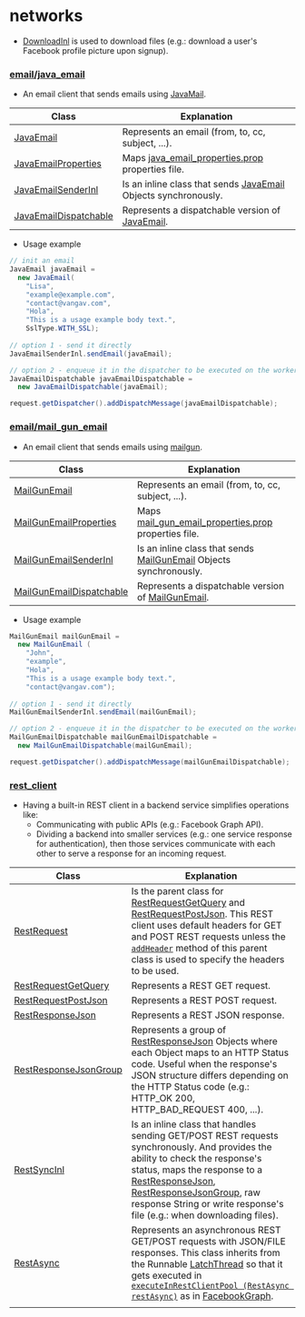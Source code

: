 # networks

+ [DownloadInl](https://github.com/vangav/vos_backend/blob/master/src/com/vangav/backend/networks/DownloadInl.java) is used to download files (e.g.: download a user's Facebook profile picture upon signup).

### [email/java_email](https://github.com/vangav/vos_backend/tree/master/src/com/vangav/backend/networks/email/java_email)

+ An email client that sends emails using [JavaMail](http://www.oracle.com/technetwork/java/javamail/index.html).

| Class | Explanation |
| ----- | ----------- |
| [JavaEmail](https://github.com/vangav/vos_backend/blob/master/src/com/vangav/backend/networks/email/java_email/JavaEmail.java) | Represents an email (from, to, cc, subject, ...). |
| [JavaEmailProperties](https://github.com/vangav/vos_backend/blob/master/src/com/vangav/backend/networks/email/java_email/JavaEmailProperties.java) | Maps [java_email_properties.prop](https://github.com/vangav/vos_backend/blob/master/prop/java_email_properties.prop) properties file. |
| [JavaEmailSenderInl](JavaEmailSenderInl) | Is an inline class that sends [JavaEmail](https://github.com/vangav/vos_backend/blob/master/src/com/vangav/backend/networks/email/java_email/JavaEmail.java) Objects synchronously. |
| [JavaEmailDispatchable](https://github.com/vangav/vos_backend/blob/master/src/com/vangav/backend/networks/email/java_email/dispatch_message/JavaEmailDispatchable.java) | Represents a dispatchable version of [JavaEmail](https://github.com/vangav/vos_backend/blob/master/src/com/vangav/backend/networks/email/java_email/JavaEmail.java). |

+ Usage example
```java
// init an email
JavaEmail javaEmail =
  new JavaEmail(
    "Lisa",
    "example@example.com",
    "contact@vangav.com",
    "Hola",
    "This is a usage example body text.",
    SslType.WITH_SSL);
    
// option 1 - send it directly
JavaEmailSenderInl.sendEmail(javaEmail);

// option 2 - enqueue it in the dispatcher to be executed on the worker side
JavaEmailDispatchable javaEmailDispatchable =
  new JavaEmailDispatchable(javaEmail);

request.getDispatcher().addDispatchMessage(javaEmailDispatchable);
```

### [email/mail_gun_email](https://github.com/vangav/vos_backend/tree/master/src/com/vangav/backend/networks/email/mail_gun_email)

+ An email client that sends emails using [mailgun](http://www.mailgun.com/).

| Class | Explanation |
| ----- | ----------- |
| [MailGunEmail](https://github.com/vangav/vos_backend/blob/master/src/com/vangav/backend/networks/email/mail_gun_email/MailGunEmail.java) | Represents an email (from, to, cc, subject, ...). |
| [MailGunEmailProperties](https://github.com/vangav/vos_backend/blob/master/src/com/vangav/backend/networks/email/mail_gun_email/MailGunEmailProperties.java) | Maps [mail_gun_email_properties.prop](https://github.com/vangav/vos_backend/blob/master/prop/mail_gun_email_properties.prop) properties file. |
| [MailGunEmailSenderInl](https://github.com/vangav/vos_backend/blob/master/src/com/vangav/backend/networks/email/mail_gun_email/MailGunEmailSenderInl.java) | Is an inline class that sends [MailGunEmail](https://github.com/vangav/vos_backend/blob/master/src/com/vangav/backend/networks/email/mail_gun_email/MailGunEmail.java) Objects synchronously. |
| [MailGunEmailDispatchable](https://github.com/vangav/vos_backend/blob/master/src/com/vangav/backend/networks/email/mail_gun_email/dispatch_message/MailGunEmailDispatchable.java) | Represents a dispatchable version of [MailGunEmail](https://github.com/vangav/vos_backend/blob/master/src/com/vangav/backend/networks/email/mail_gun_email/MailGunEmail.java). |

+ Usage example
```java
MailGunEmail mailGunEmail =
  new MailGunEmail (
    "John",
    "example",
    "Hola",
    "This is a usage example body text.",
    "contact@vangav.com");
    
// option 1 - send it directly
MailGunEmailSenderInl.sendEmail(mailGunEmail);

// option 2 - enqueue it in the dispatcher to be executed on the worker side
MailGunEmailDispatchable mailGunEmailDispatchable =
  new MailGunEmailDispatchable(mailGunEmail);

request.getDispatcher().addDispatchMessage(mailGunEmailDispatchable);
```

### [rest_client](https://github.com/vangav/vos_backend/tree/master/src/com/vangav/backend/networks/rest_client)

+ Having a built-in REST client in a backend service simplifies operations like:
  + Communicating with public APIs (e.g.: Facebook Graph API).
  + Dividing a backend into smaller services (e.g.: one service response for authentication), then those services communicate with each other to serve a response for an incoming request.
  
| Class | Explanation |
| ----- | ----------- |
| [RestRequest](https://github.com/vangav/vos_backend/blob/master/src/com/vangav/backend/networks/rest_client/RestRequest.java) | Is the parent class for [RestRequestGetQuery](https://github.com/vangav/vos_backend/blob/master/src/com/vangav/backend/networks/rest_client/RestRequestGetQuery.java) and [RestRequestPostJson](https://github.com/vangav/vos_backend/blob/master/src/com/vangav/backend/networks/rest_client/RestRequestPostJson.java). This REST client uses default headers for GET and POST REST requests unless the [`addHeader`](https://github.com/vangav/vos_backend/blob/master/src/com/vangav/backend/networks/rest_client/RestRequest.java#L88) method of this parent class is used to specify the headers to be used. |
| [RestRequestGetQuery](https://github.com/vangav/vos_backend/blob/master/src/com/vangav/backend/networks/rest_client/RestRequestGetQuery.java) | Represents a REST GET request. |
| [RestRequestPostJson](https://github.com/vangav/vos_backend/blob/master/src/com/vangav/backend/networks/rest_client/RestRequestPostJson.java) | Represents a REST POST request. |
| [RestResponseJson](https://github.com/vangav/vos_backend/blob/master/src/com/vangav/backend/networks/rest_client/RestResponseJson.java) | Represents a REST JSON response. |
| [RestResponseJsonGroup](https://github.com/vangav/vos_backend/blob/master/src/com/vangav/backend/networks/rest_client/RestResponseJsonGroup.java) | Represents a group of [RestResponseJson](https://github.com/vangav/vos_backend/blob/master/src/com/vangav/backend/networks/rest_client/RestResponseJson.java) Objects where each Object maps to an HTTP Status code. Useful when the response's JSON structure differs depending on the HTTP Status code (e.g.: HTTP_OK 200, HTTP_BAD_REQUEST 400, ...). |
| [RestSyncInl](https://github.com/vangav/vos_backend/blob/master/src/com/vangav/backend/networks/rest_client/RestSyncInl.java) | Is an inline class that handles sending GET/POST REST requests synchronously. And provides the ability to check the response's status, maps the response to a [RestResponseJson](https://github.com/vangav/vos_backend/blob/master/src/com/vangav/backend/networks/rest_client/RestResponseJson.java), [RestResponseJsonGroup](https://github.com/vangav/vos_backend/blob/master/src/com/vangav/backend/networks/rest_client/RestResponseJsonGroup.java), raw response String or write response's file (e.g.: when downloading files). |
| [RestAsync](https://github.com/vangav/vos_backend/blob/master/src/com/vangav/backend/networks/rest_client/RestAsync.java) | Represents an asynchronous REST GET/POST requests with JSON/FILE responses. This class inherits from the Runnable [LatchThread](https://github.com/vangav/vos_backend/blob/master/src/com/vangav/backend/thread_pool/LatchThread.java) so that it gets executed in [`executeInRestClientPool (RestAsync restAsync)`](https://github.com/vangav/vos_backend/blob/master/src/com/vangav/backend/thread_pool/ThreadPool.java#L228) as in [FacebookGraph](https://github.com/vangav/vos_backend/blob/master/src/com/vangav/backend/public_apis/facebook/FacebookGraph.java#L800). |
| []() |  |

